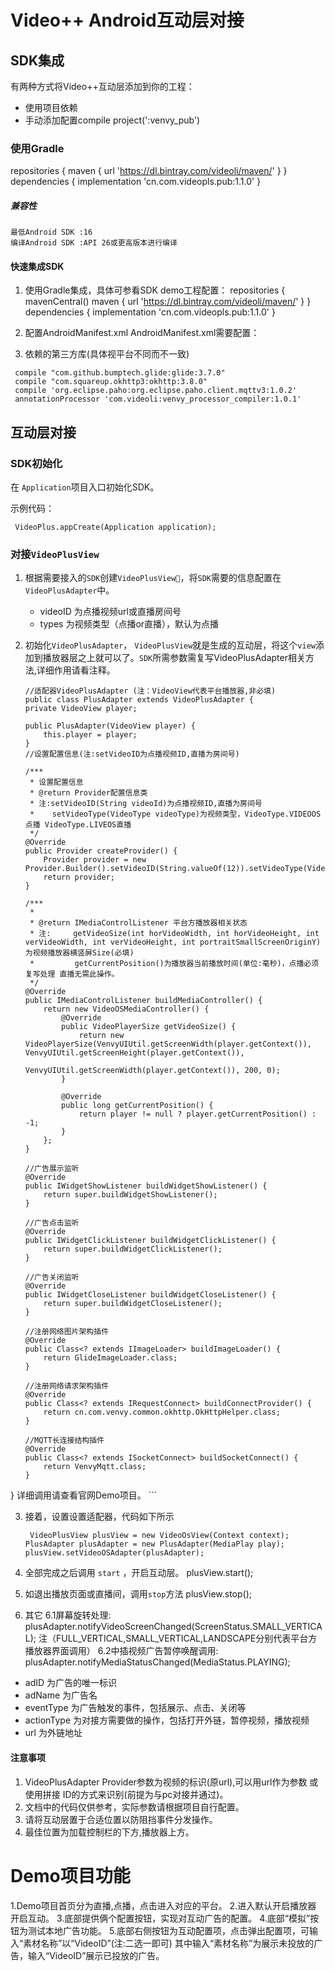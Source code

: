 # Video++ Android互动层对接

## SDK集成
有两种方式将Video++互动层添加到你的工程：

- 使用项目依赖
- 手动添加配置compile project(':venvy_pub')

### 使用Gradle
repositories {
  maven { url 'https://dl.bintray.com/videoli/maven/' }
}
dependencies {
  implementation 'cn.com.videopls.pub:1.1.0'
}

##### 兼容性
```
最低Android SDK :16
编译Android SDK :API 26或更高版本进行编译
```

#### 快速集成SDK
1.	使用Gradle集成，具体可参看SDK demo工程配置：
	 repositories {
  mavenCentral()
  maven { url 'https://dl.bintray.com/videoli/maven/' }
}
dependencies {
  implementation 'cn.com.videopls.pub:1.1.0'
}

2. 配置AndroidManifest.xml AndroidManifest.xml需要配置：
   <!-- 允许程序打开网络套接字 -->
<uses-permission android:name="android.permission.INTERNET" />
   
3. 依赖的第三方库(具体视平台不同而不一致)

```
 compile "com.github.bumptech.glide:glide:3.7.0"
 compile "com.squareup.okhttp3:okhttp:3.8.0"
 compile 'org.eclipse.paho:org.eclipse.paho.client.mqttv3:1.0.2'
 annotationProcessor 'com.videoli:venvy_processor_compiler:1.0.1'
```
	  
## 互动层对接	

### SDK初始化
在 `Application`项目入口初始化SDK。

示例代码：

```
 VideoPlus.appCreate(Application application);
```
### 对接`VideoPlusView`

1. 根据需要接入的`SDK`创建`VideoPlusView`，将`SDK`需要的信息配置在`VideoPlusAdapter`中。
	
	* videoID 为点播视频url或直播房间号
	* types 为视频类型（点播or直播），默认为点播

2. 初始化`VideoPlusAdapter`， `VideoPlusView`就是生成的互动层，将这个`view`添加到播放器层之上就可以了。`SDK`所需参数需复写VideoPlusAdapter相关方法,详细作用请看注释。

	```
	//适配器VideoPlusAdapter (注：VideoView代表平台播放器,非必填)
	public class PlusAdapter extends VideoPlusAdapter {
    private VideoView player;

    public PlusAdapter(VideoView player) {
        this.player = player;
    }
    //设置配置信息(注:setVideoID为点播视频ID,直播为房间号)

    /***
     * 设置配置信息
     * @return Provider配置信息类
     * 注:setVideoID(String videoId)为点播视频ID,直播为房间号
     *    setVideoType(VideoType videoType)为视频类型，VideoType.VIDEOOS点播 VideoType.LIVEOS直播
     */
    @Override
    public Provider createProvider() {
        Provider provider = new Provider.Builder().setVideoID(String.valueOf(12)).setVideoType(VideoType.LIVEOS).build();
        return provider;
    }

    /***
     *
     * @return IMediaControlListener 平台方播放器相关状态
     * 注:     getVideoSize(int horVideoWidth, int horVideoHeight, int verVideoWidth, int verVideoHeight, int portraitSmallScreenOriginY)为视频播放器横竖屏Size(必填)
     *         getCurrentPosition()为播放器当前播放时间(单位:毫秒)，点播必须复写处理 直播无需此操作。
     */
    @Override
    public IMediaControlListener buildMediaController() {
        return new VideoOSMediaController() {
            @Override
            public VideoPlayerSize getVideoSize() {
                return new VideoPlayerSize(VenvyUIUtil.getScreenWidth(player.getContext()), VenvyUIUtil.getScreenHeight(player.getContext()),
                        VenvyUIUtil.getScreenWidth(player.getContext()), 200, 0);
            }

            @Override
            public long getCurrentPosition() {
                return player != null ? player.getCurrentPosition() : -1;
            }
        };
    }

    //广告展示监听
    @Override
    public IWidgetShowListener buildWidgetShowListener() {
        return super.buildWidgetShowListener();
    }

    //广告点击监听
    @Override
    public IWidgetClickListener buildWidgetClickListener() {
        return super.buildWidgetClickListener();
    }

    //广告关闭监听
    @Override
    public IWidgetCloseListener buildWidgetCloseListener() {
        return super.buildWidgetCloseListener();
    }

    //注册网络图片架构插件
    @Override
    public Class<? extends IImageLoader> buildImageLoader() {
        return GlideImageLoader.class;
    }

    //注册网络请求架构插件
    @Override
    public Class<? extends IRequestConnect> buildConnectProvider() {
        return cn.com.venvy.common.okhttp.OkHttpHelper.class;
    }

    //MQTT长连接结构插件
    @Override
    public Class<? extends ISocketConnect> buildSocketConnect() {
        return VenvyMqtt.class;
    }
}
详细调用请查看官网Demo项目。
	```

3. 接着，设置设置适配器，代码如下所示

	```
 	 VideoPlusView plusView = new VideoOsView(Context context);
   PlusAdapter plusAdapter = new PlusAdapter(MediaPlay play);
   plusView.setVideoOSAdapter(plusAdapter);
	```

4. 全部完成之后调用 `start` ，开启互动层。
   plusView.start();  
5. 如退出播放页面或直播间，调用`stop`方法
	 plusView.stop();
6. 其它
   6.1屏幕旋转处理:
   		plusAdapter.notifyVideoScreenChanged(ScreenStatus.SMALL_VERTICAL);
   		注（FULL_VERTICAL,SMALL_VERTICAL,LANDSCAPE分别代表平台方播放器界面调用）
   6.2中插视频广告暂停唤醒调用:
      plusAdapter.notifyMediaStatusChanged(MediaStatus.PLAYING);
      		
* adID 为广告的唯一标识
* adName 为广告名
* eventType 为广告触发的事件，包括展示、点击、关闭等
* actionType 为对接方需要做的操作，包括打开外链，暂停视频，播放视频
* url 为外链地址

#### 注意事项

1. VideoPlusAdapter Provider参数为视频的标识(原url),可以用url作为参数 或 使用拼接 ID的方式来识别(前提为与pc对接并通过)。
2. 文档中的代码仅供参考，实际参数请根据项目自行配置。
3. 请将互动层置于合适位置以防阻挡事件分发操作。
4. 最佳位置为加载控制栏的下方,播放器上方。

# Demo项目功能

1.Demo项目首页分为直播,点播，点击进入对应的平台。
2.进入默认开启播放器 开启互动。
3.底部提供俩个配置按钮，实现对互动广告的配置。
4.底部“模拟”按钮为测试本地广告功能。
5.底部右侧按钮为互动配置项，点击弹出配置项，可输入“素材名称”以“VideoID”(注:二选一即可)
  其中输入“素材名称”为展示未投放的广告，输入“VideoID”展示已投放的广告。